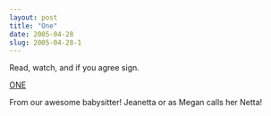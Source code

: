 ```yaml
---
layout: post
title: "One"
date: 2005-04-28
slug: 2005-04-28-1
---
```


Read, watch, and if you agree sign.

 [ONE](http://www.one.org/) 

From our awesome babysitter! Jeanetta or as Megan calls her Netta!
